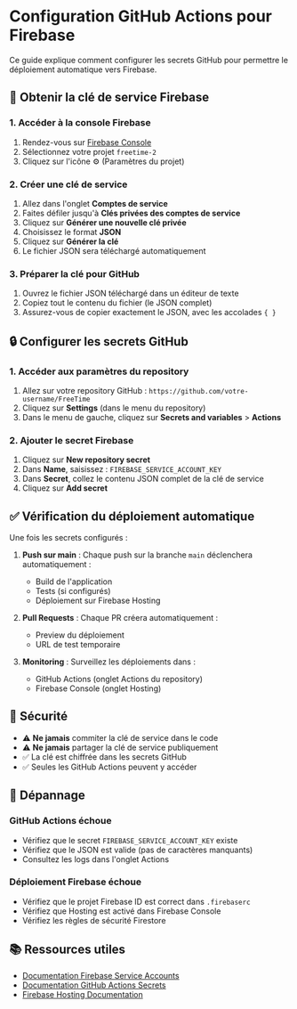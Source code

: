 # Configuration GitHub Actions pour Firebase

Ce guide explique comment configurer les secrets GitHub pour permettre le déploiement automatique vers Firebase.

## 🔑 Obtenir la clé de service Firebase

### 1. Accéder à la console Firebase
1. Rendez-vous sur [Firebase Console](https://console.firebase.google.com)
2. Sélectionnez votre projet `freetime-2`
3. Cliquez sur l'icône ⚙️ (Paramètres du projet)

### 2. Créer une clé de service
1. Allez dans l'onglet **Comptes de service**
2. Faites défiler jusqu'à **Clés privées des comptes de service**
3. Cliquez sur **Générer une nouvelle clé privée**
4. Choisissez le format **JSON**
5. Cliquez sur **Générer la clé**
6. Le fichier JSON sera téléchargé automatiquement

### 3. Préparer la clé pour GitHub
1. Ouvrez le fichier JSON téléchargé dans un éditeur de texte
2. Copiez tout le contenu du fichier (le JSON complet)
3. Assurez-vous de copier exactement le JSON, avec les accolades `{ }`

## 🔒 Configurer les secrets GitHub

### 1. Accéder aux paramètres du repository
1. Allez sur votre repository GitHub : `https://github.com/votre-username/FreeTime`
2. Cliquez sur **Settings** (dans le menu du repository)
3. Dans le menu de gauche, cliquez sur **Secrets and variables** > **Actions**

### 2. Ajouter le secret Firebase
1. Cliquez sur **New repository secret**
2. Dans **Name**, saisissez : `FIREBASE_SERVICE_ACCOUNT_KEY`
3. Dans **Secret**, collez le contenu JSON complet de la clé de service
4. Cliquez sur **Add secret**

## ✅ Vérification du déploiement automatique

Une fois les secrets configurés :

1. **Push sur main** : Chaque push sur la branche `main` déclenchera automatiquement :
   - Build de l'application
   - Tests (si configurés)
   - Déploiement sur Firebase Hosting

2. **Pull Requests** : Chaque PR créera automatiquement :
   - Preview du déploiement
   - URL de test temporaire

3. **Monitoring** : Surveillez les déploiements dans :
   - GitHub Actions (onglet Actions du repository)
   - Firebase Console (onglet Hosting)

## 🚨 Sécurité

- ⚠️ **Ne jamais** commiter la clé de service dans le code
- ⚠️ **Ne jamais** partager la clé de service publiquement
- ✅ La clé est chiffrée dans les secrets GitHub
- ✅ Seules les GitHub Actions peuvent y accéder

## 🔧 Dépannage

### GitHub Actions échoue
- Vérifiez que le secret `FIREBASE_SERVICE_ACCOUNT_KEY` existe
- Vérifiez que le JSON est valide (pas de caractères manquants)
- Consultez les logs dans l'onglet Actions

### Déploiement Firebase échoue  
- Vérifiez que le projet Firebase ID est correct dans `.firebaserc`
- Vérifiez que Hosting est activé dans Firebase Console
- Vérifiez les règles de sécurité Firestore

## 📚 Ressources utiles

- [Documentation Firebase Service Accounts](https://firebase.google.com/docs/admin/setup#initialize_the_sdk_in_non-google_environments)
- [Documentation GitHub Actions Secrets](https://docs.github.com/en/actions/security-guides/encrypted-secrets)
- [Firebase Hosting Documentation](https://firebase.google.com/docs/hosting)
